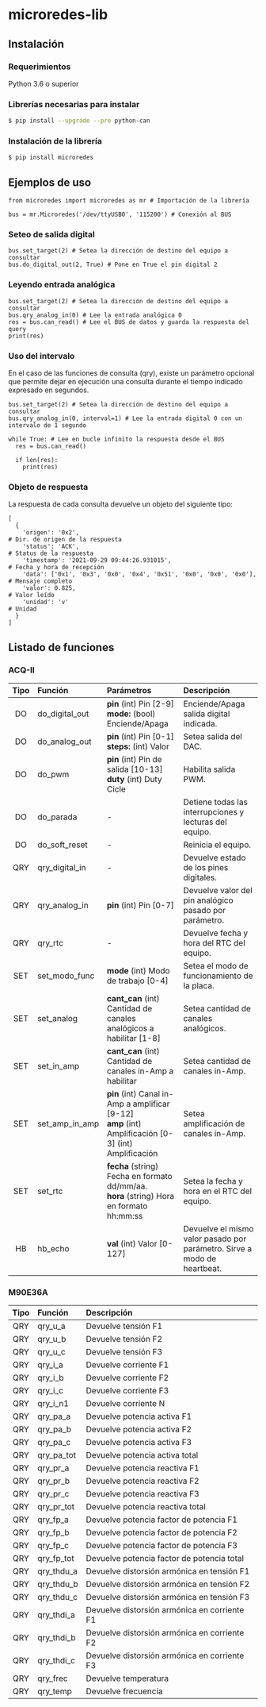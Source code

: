 # microredes-lib

## Instalación

### Requerimientos

Python 3.6 o superior

### Librerías necesarias para instalar

```sh
$ pip install --upgrade --pre python-can
```

### Instalación de la librería

```sh
$ pip install microredes
```

## Ejemplos de uso

```python3
from microredes import microredes as mr # Importación de la librería

bus = mr.Microredes('/dev/ttyUSB0', '115200') # Conexión al BUS
```

### Seteo de salida digital

```python3
bus.set_target(2) # Setea la dirección de destino del equipo a consultar
bus.do_digital_out(2, True) # Pone en True el pin digital 2
```

### Leyendo entrada analógica

```python3
bus.set_target(2) # Setea la dirección de destino del equipo a consultar
bus.qry_analog_in(0) # Lee la entrada analógica 0
res = bus.can_read() # Lee el BUS de datos y guarda la respuesta del query
print(res)
```

### Uso del intervalo

En el caso de las funciones de consulta (qry), existe un parámetro opcional que permite dejar en ejecución una consulta durante el tiempo indicado expresado en segundos.

```python3
bus.set_target(2) # Setea la dirección de destino del equipo a consultar
bus.qry_analog_in(0, interval=1) # Lee la entrada digital 0 con un intervalo de 1 segundo

while True: # Lee en bucle infinito la respuesta desde el BUS
  res = bus.can_read()

  if len(res):
    print(res)

```

### Objeto de respuesta

La respuesta de cada consulta devuelve un objeto del siguiente tipo:

```
[
  {
    'origen': '0x2',                                                   # Dir. de origen de la respuesta
    'status': 'ACK',                                                   # Status de la respuesta
    'timestamp': '2021-09-29 09:44:26.931015',                         # Fecha y hora de recepción
    'data': ['0x1', '0x3', '0x0', '0x4', '0x51', '0x0', '0x0', '0x0'], # Mensaje completo
    'valor': 0.825,                                                    # Valor leído
    'unidad': 'v'                                                      # Unidad
  }
]
```

## Listado de funciones

### ACQ-II

| Tipo | Función        | Parámetros                                                                                                 | Descripción                                                              |
| :--: | :------------- | :--------------------------------------------------------------------------------------------------------- | :----------------------------------------------------------------------- |
|  DO  | do_digital_out | **pin** (int) Pin [2-9] <br/> **mode:** (bool) Enciende/Apaga                                              | Enciende/Apaga salida digital indicada.                                  |
|  DO  | do_analog_out  | **pin** (int) Pin [0-1] <br/> **steps:** (int) Valor                                                       | Setea salida del DAC.                                                    |
|  DO  | do_pwm         | **pin** (int) Pin de salida [10-13] <br/> **duty** (int) Duty Cicle                                        | Habilita salida PWM.                                                     |
|  DO  | do_parada      | -                                                                                                          | Detiene todas las interrupciones y lecturas del equipo.                  |
|  DO  | do_soft_reset  | -                                                                                                          | Reinicia el equipo.                                                      |
| QRY  | qry_digital_in | -                                                                                                          | Devuelve estado de los pines digitales.                                  |
| QRY  | qry_analog_in  | **pin** (int) Pin [0-7]                                                                                    | Devuelve valor del pin analógico pasado por parámetro.                   |
| QRY  | qry_rtc        | -                                                                                                          | Devuelve fecha y hora del RTC del equipo.                                |
| SET  | set_modo_func  | **mode** (int) Modo de trabajo [0-4]                                                                       | Setea el modo de funcionamiento de la placa.                             |
| SET  | set_analog     | **cant_can** (int) Cantidad de canales analógicos a habilitar [1-8]                                        | Setea cantidad de canales analógicos.                                    |
| SET  | set_in_amp     | **cant_can** (int) Cantidad de canales in-Amp a habilitar                                                  | Setea cantidad de canales in-Amp.                                        |
| SET  | set_amp_in_amp | **pin** (int) Canal in-Amp a amplificar [9-12] <br/> **amp** (int) Amplificación [0-3] (int) Amplificación | Setea amplificación de canales in-Amp.                                   |
| SET  | set_rtc        | **fecha** (string) Fecha en formato dd/mm/aa. <br/> **hora** (string) Hora en formato hh:mm:ss             | Setea la fecha y hora en el RTC del equipo.                              |
|  HB  | hb_echo        | **val** (int) Valor [0-127]                                                                                | Devuelve el mismo valor pasado por parámetro. Sirve a modo de heartbeat. |

### M90E36A

| Tipo | Función    | Descripción                                  |
| :--: | :--------- | :------------------------------------------- |
| QRY  | qry_u_a    | Devuelve tensión F1                          |
| QRY  | qry_u_b    | Devuelve tensión F2                          |
| QRY  | qry_u_c    | Devuelve tensión F3                          |
| QRY  | qry_i_a    | Devuelve corriente F1                        |
| QRY  | qry_i_b    | Devuelve corriente F2                        |
| QRY  | qry_i_c    | Devuelve corriente F3                        |
| QRY  | qry_i_n1   | Devuelve corriente N                         |
| QRY  | qry_pa_a   | Devuelve potencia activa F1                  |
| QRY  | qry_pa_b   | Devuelve potencia activa F2                  |
| QRY  | qry_pa_c   | Devuelve potencia activa F3                  |
| QRY  | qry_pa_tot | Devuelve potencia activa total               |
| QRY  | qry_pr_a   | Devuelve potencia reactiva F1                |
| QRY  | qry_pr_b   | Devuelve potencia reactiva F2                |
| QRY  | qry_pr_c   | Devuelve potencia reactiva F3                |
| QRY  | qry_pr_tot | Devuelve potencia reactiva total             |
| QRY  | qry_fp_a   | Devuelve potencia factor de potencia F1      |
| QRY  | qry_fp_b   | Devuelve potencia factor de potencia F2      |
| QRY  | qry_fp_c   | Devuelve potencia factor de potencia F3      |
| QRY  | qry_fp_tot | Devuelve potencia factor de potencia total   |
| QRY  | qry_thdu_a | Devuelve distorsión armónica en tensión F1   |
| QRY  | qry_thdu_b | Devuelve distorsión armónica en tensión F2   |
| QRY  | qry_thdu_c | Devuelve distorsión armónica en tensión F3   |
| QRY  | qry_thdi_a | Devuelve distorsión armónica en corriente F1 |
| QRY  | qry_thdi_b | Devuelve distorsión armónica en corriente F2 |
| QRY  | qry_thdi_c | Devuelve distorsión armónica en corriente F3 |
| QRY  | qry_frec   | Devuelve temperatura                         |
| QRY  | qry_temp   | Devuelve frecuencia                          |
